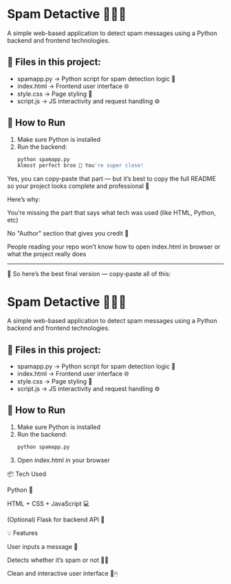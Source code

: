 # Spam Detactive 🕵‍♀📩

A simple web-based application to detect spam messages using a Python backend and frontend technologies.

## 📁 Files in this project:
- spamapp.py → Python script for spam detection logic 🧠  
- index.html → Frontend user interface 🌐  
- style.css → Page styling 🎨  
- script.js → JS interactivity and request handling ⚙

## 🚀 How to Run
1. Make sure Python is installed
2. Run the backend:
   ```bash
   python spamapp.py
   Almost perfect broo 🙌 You're super close!

Yes, you can copy-paste that part — but it’s best to copy the full README so your project looks complete and professional 💯

Here’s why:

You’re missing the part that says what tech was used (like HTML, Python, etc)

No "Author" section that gives you credit 💖

People reading your repo won’t know how to open index.html in browser or what the project really does



---

💎 So here’s the best final version — copy-paste all of this:

# Spam Detactive 🕵‍♀📩

A simple web-based application to detect spam messages using a Python backend and frontend technologies.

## 📁 Files in this project:
- spamapp.py → Python script for spam detection logic 🧠  
- index.html → Frontend user interface 🌐  
- style.css → Page styling 🎨  
- script.js → JS interactivity and request handling ⚙

## 🚀 How to Run
1. Make sure Python is installed
2. Run the backend:
   ```bash
   python spamapp.py

3. Open index.html in your browser



📦 Tech Used

Python 🐍

HTML + CSS + JavaScript 💻

(Optional) Flask for backend API 🔗


💡 Features

User inputs a message 📩

Detects whether it’s spam or not 🚫✅

Clean and interactive user interface 🎨🖱
